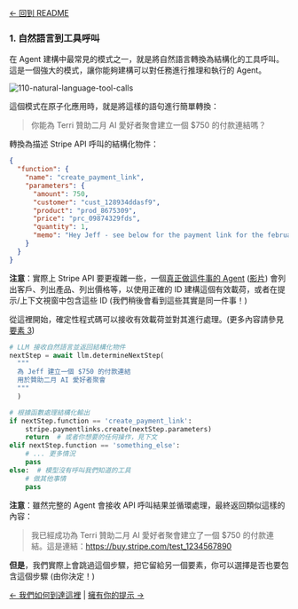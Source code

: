 [← 回到 README](https://github.com/circleghost/12-factor-agents/blob/main/README.md)

### 1. 自然語言到工具呼叫

在 Agent 建構中最常見的模式之一，就是將自然語言轉換為結構化的工具呼叫。這是一個強大的模式，讓你能夠建構可以對任務進行推理和執行的 Agent。

![110-natural-language-tool-calls](https://github.com/circleghost/12-factor-agents/blob/main/img/110-natural-language-tool-calls.png)

這個模式在原子化應用時，就是將這樣的語句進行簡單轉換：

> 你能為 Terri 贊助二月 AI 愛好者聚會建立一個 $750 的付款連結嗎？

轉換為描述 Stripe API 呼叫的結構化物件：

```json
{
  "function": {
    "name": "create_payment_link",
    "parameters": {
      "amount": 750,
      "customer": "cust_128934ddasf9",
      "product": "prod_8675309",
      "price": "prc_09874329fds",
      "quantity": 1,
      "memo": "Hey Jeff - see below for the payment link for the february ai tinkerers meetup"
    }
  }
}
```

**注意**：實際上 Stripe API 要更複雜一些，一個[真正做這件事的 Agent](https://github.com/dexhorthy/mailcrew) ([影片](https://www.youtube.com/watch?v=f_cKnoPC_Oo)) 會列出客戶、列出產品、列出價格等，以使用正確的 ID 建構這個有效載荷，或者在提示/上下文視窗中包含這些 ID (我們稍後會看到這些其實是同一件事！)

從這裡開始，確定性程式碼可以接收有效載荷並對其進行處理。(更多內容請參見[要素 3](https://github.com/circleghost/12-factor-agents/blob/main/content/factor-03-own-your-context-window.md))

```python
# LLM 接收自然語言並返回結構化物件
nextStep = await llm.determineNextStep(
  """
  為 Jeff 建立一個 $750 的付款連結
  用於贊助二月 AI 愛好者聚會
  """
  )

# 根據函數處理結構化輸出
if nextStep.function == 'create_payment_link':
    stripe.paymentlinks.create(nextStep.parameters)
    return  # 或者你想要的任何操作，見下文
elif nextStep.function == 'something_else':
    # ... 更多情況
    pass
else:  # 模型沒有呼叫我們知道的工具
    # 做其他事情
    pass
```

**注意**：雖然完整的 Agent 會接收 API 呼叫結果並循環處理，最終返回類似這樣的內容：

> 我已經成功為 Terri 贊助二月 AI 愛好者聚會建立了一個 $750 的付款連結。這是連結：https://buy.stripe.com/test_1234567890

**但是**，我們實際上會跳過這個步驟，把它留給另一個要素，你可以選擇是否也要包含這個步驟 (由你決定！)

[← 我們如何到達這裡](https://github.com/circleghost/12-factor-agents/blob/main/content/brief-history-of-software.md) | [擁有你的提示 →](https://github.com/circleghost/12-factor-agents/blob/main/content/factor-02-own-your-prompts.md)
